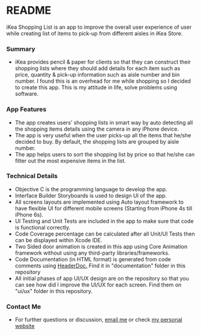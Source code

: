 # README #

iKea Shopping List is an app to improve the overall user experience of user while creating list of items to pick-up from different aisles in iKea Store.

### Summary ###

* iKea provides pencil & paper for clients so that they can construct their shopping lists where they should add details for each item such as price, quantity & pick-up information such as aisle number and bin number. I found this is an overhead for me while shopping so I decided to create this app. This is my attitude in life, solve problems using software.


### App Features ###


* The app creates users' shopping lists in smart way by auto detecting all the shopping items details using the camera in any iPhone device.
* The app is very useful when the user picks-up all the items that he/she decided to buy. By default, the shopping lists are grouped by aisle number.
* The app helps users to sort the shopping list by price so that he/she can filter out the most expensive items in the list.

### Technical Details ###

* Objective C is the programming language to develop the app.
* Interface Builder Storyboards is used to design UI of the app.
* All screens layouts are implemented using Auto layout framework to have flexible UI for different mobile screens (Starting from iPhone 4s till iPhone 6s).
* UI Testing and Unit Tests are included in the app to make sure that code is functional correctly.
* Code Coverage percentage can be calculated after all Unit/UI Tests then can be displayed within Xcode IDE.
* Two Sided door animation is created in this app using Core Animation framework without using any third-party libraries/frameworks. 
* Code Documentation (in HTML format) is generated from code comments using [HeaderDoc.](https://developer.apple.com/library/prerelease/mac/documentation/DeveloperTools/Conceptual/HeaderDoc/intro/intro.html) Find it in "documentation" folder in this repository
* All initial phases of app UI/UX design are on the repository so that you can see how did I improve the UI/UX for each screen. Find them on "ui/ux" folder in this repository.


### Contact Me ###

* For further questions or discussion, [email me](mailto:showair.wael@gmail.com) or check [my personal website](http://waelshowair.com) 
